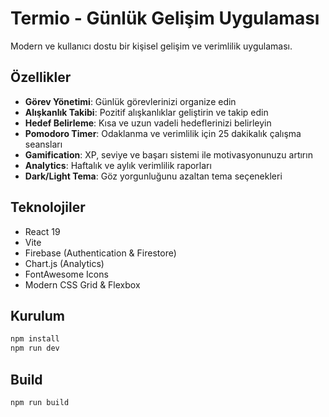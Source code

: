 # Termio - Günlük Gelişim Uygulaması

Modern ve kullanıcı dostu bir kişisel gelişim ve verimlilik uygulaması.

## Özellikler

- **Görev Yönetimi**: Günlük görevlerinizi organize edin
- **Alışkanlık Takibi**: Pozitif alışkanlıklar geliştirin ve takip edin
- **Hedef Belirleme**: Kısa ve uzun vadeli hedeflerinizi belirleyin
- **Pomodoro Timer**: Odaklanma ve verimlilik için 25 dakikalık çalışma seansları
- **Gamification**: XP, seviye ve başarı sistemi ile motivasyonunuzu artırın
- **Analytics**: Haftalık ve aylık verimlilik raporları
- **Dark/Light Tema**: Göz yorgunluğunu azaltan tema seçenekleri

## Teknolojiler

- React 19
- Vite
- Firebase (Authentication & Firestore)
- Chart.js (Analytics)
- FontAwesome Icons
- Modern CSS Grid & Flexbox

## Kurulum

```bash
npm install
npm run dev
```

## Build

```bash
npm run build
```
